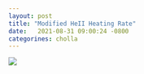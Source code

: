 ```yaml
---
layout: post
title: "Modified HeII Heating Rate"
date:   2021-08-31 09:00:24 -0800
categorines: cholla
---
```





<img src="{{ site.url }}assets/images/HeII_heat_ion.png">

